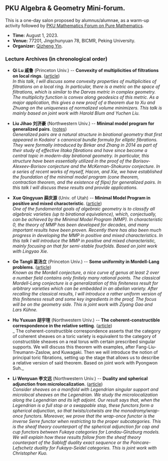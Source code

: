 ## PKU Algebra & Geometry Mini-forum.

This is a one-day salon proposed by alumnus/alumnae, as a warm-up activity followed by [PKU Mathematics Forum on Pure Mathematics](./PKUforum/PKUforum.md).

- **Time:** August 1, 2023.
- **Venue:** 77201, Jingchunyuan 78, BICMR, Peking University.
- **Organizer:** [Qizheng Yin](http://faculty.bicmr.pku.edu.cn/~qizheng/#).

### Lecture Archives (in chronological order)


- **Qi Lu 戚鲁** (Princeton Univ.) -- **Convexity of multiplicities of filtrations on local rings**. ([article](https://arxiv.org/pdf/2208.04902.pdf)) <br/>
_In this talk, I will discuss some convexity properties of multiplicities of filtrations on a local ring. In particular, there is a metric on the space of filtrations, which is similar to the Darvas metric in complex geometry. The multiplicity function is convex along geodesics of this metric. As a major application, this gives a new proof of a theorem due to Xu and Zhuang on the uniqueness of normalized volume minimizers. This talk is mainly based on joint work with Harold Blum and Yuchen Liu._

- **Liu Jihao 刘济豪** (Northwestern Univ.) -- **Minimal model program for generalized pairs**. ([notes](././Liu.pdf)) <br/>
_Generalized pairs are a natural structure in birational geometry that first appeared in Kodaira’ s canonical bundle formula for elliptic fibrations. They were formally introduced by Birkar and Zhang in 2014 as part of their study of effective Iitaka fibrations and have since become a central topic in modern-day birational geometry. In particular, this structure have been essentially utilized in the proof of the Borisov-Alexeev-Borisov conjecture and the McKernan-Shokurov conjecture. In a series of recent works of myself, Hacon, and Xie, we have established the foundation of the minimal model program (cone theorem, contraction theorem, and the existence of flips) for generalized pairs. In this talk I will discuss these results and provide applications._

- **Xue Qingyuan 薛庆源** (Univ. of Utah) -- **Minimal Model Program in positive and mixed characteristic**. ([article](https://arxiv.org/pdf/2110.03115.pdf)) <br/>
_One of the fundamental goals of algebraic geometry is to classify all algebraic varieties (up to birational equivalence), which, conjectually, can be achieved by the Minimal Model Program (MMP). In characteristic 0, the theory of MMP has been developed for decades, and many important results have been proven. Recently there has also been much progress in developing the MMP in positive and mixed characteristics. In this talk I will introduce the MMP in positive and mixed characteristic, mainly focusing on that for semi-stable fourfolds. Based on joint work with Lingyao Xie._

- **Ge Tangli 葛汤立** (Princeton Univ.) -- **Some uniformity in Mordell-Lang problems**. ([article](https://arxiv.org/pdf/2105.15085.pdf)) <br/>
_Known as the Mordell conjecture, a nice curve of genus at least 2 over a number field contains only finitely many rational points. The classical Mordell-Lang conjecture is a generalization of this finiteness result for arbitrary varieties which can be embedded in an abelian variety. After recalling the classical results, I will introduce a rather uniform version of this finiteness result and some key ingredients in the proof. The focus will be on the geometry side. This is joint work with Ziyang Gao and Lars Kühne._

- **Hu Yuxuan 胡宇瑄** (Northwestern Univ.) -- **The coherent-constructible correspondence in the relative setting**. ([article](https://export.arxiv.org/pdf/2304.00832)) <br/>
_
The coherent-constructible correspondence asserts that the category of coherent sheaves on a toric variety is equivalent to the category of constructible sheaves on a real torus with certain prescribed singular supports. We will discuss this theorem with examples, after Fang-Liu-Treumann-Zaslow, and Kuwagaki. Then we will introduce the notion of principal toric fibrations, setting up the stage that allows us to describe a relative version of said theorem. Based on joint work with Pyongwon Suh._

- **Li Wenyuan 李文远** (Northwestern Univ.) -- **Duality and spherical adjunction from microlocalization**. ([article](https://arxiv.org/pdf/2210.06643.pdf)) <br/>
_Consider sheaves on a manifold with Legendrian singular support and microlocal sheaves on the Legendrian. We study the microlocalization along the Legendrian and its left adjoint. Our result says that, when the Legendrian is a full stop or a swappable stop, these functors form a spherical adjunction, so that twists/cotwists are the monodromy/wrap-once functors. Moreover, we prove that the wrap-once functor is the inverse Serre functor when restricting to the proper subcategories. This is the sheaf theory counterpart of the spherical adjunction for cap and cup functors between Fukaya categories for Landau-Ginzburg models. We will explain how these results follow from the sheaf theory counterpart of the Sabloff duality exact sequence or the Poincare-Lefschetz duality for Fukaya-Seidel categories. This is joint work with Christopher Kuo._

